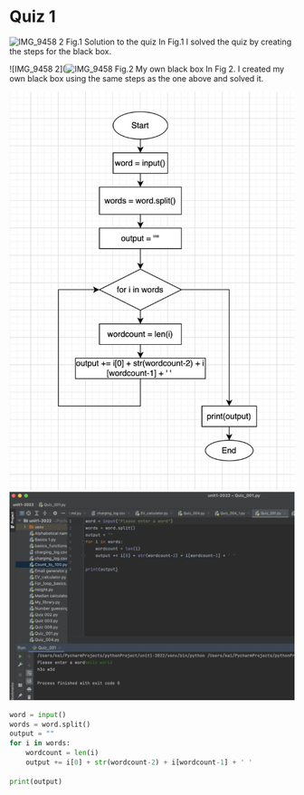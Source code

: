 # Quiz 1
![IMG_9458 2](https://user-images.githubusercontent.com/111752534/186312385-94373e8d-8445-40ee-ae7a-9cae9ad97ab1.jpg)
Fig.1 Solution to the quiz 
In Fig.1 I solved the quiz by creating the steps for the black box.


![IMG_9458 2](![IMG_9458](https://user-images.githubusercontent.com/111752534/186313068-dd144b28-b048-46a4-8e34-c731cd9ecaf2.jpg)
Fig.2 My own black box
In Fig 2. I created my own black box using the same steps as the one above and solved it. 

![Flowchart](https://github.com/KaiFig/unit-1/blob/main/Quiz/Quiz_001_flowchart.jpg)
![Test](https://github.com/KaiFig/unit-1/blob/main/Quiz/Quiz_001_test.jpg)
```.py
word = input()
words = word.split()
output = ""
for i in words:
    wordcount = len(i)
    output += i[0] + str(wordcount-2) + i[wordcount-1] + ' '

print(output)
